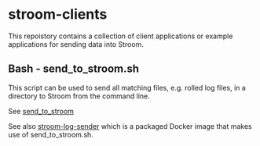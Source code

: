 # stroom-clients

This repoistory contains a collection of client applications or example applications for sending data into Stroom.

## Bash - send_to_stroom.sh

This script can be used to send all matching files, e.g. rolled log files, in a directory to Stroom from the command line.

See [send_to_stroom](./send_to_stroom/README.md)

See also [stroom-log-sender](https://hub.docker.com/r/gchq/stroom-log-sender/) which is a packaged Docker image that makes use of send_to_stroom.sh.

